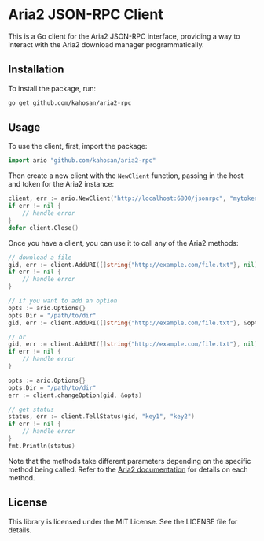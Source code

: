 # Aria2 JSON-RPC Client

This is a Go client for the Aria2 JSON-RPC interface, providing a way to interact with the Aria2 download manager programmatically.

## Installation

To install the package, run:

```bash
go get github.com/kahosan/aria2-rpc
```

## Usage

To use the client, first, import the package:

```go
import ario "github.com/kahosan/aria2-rpc"
```

Then create a new client with the `NewClient` function, passing in the host and token for the Aria2 instance:

```go
client, err := ario.NewClient("http://localhost:6800/jsonrpc", "mytoken")
if err != nil {
    // handle error
}
defer client.Close()
```

Once you have a client, you can use it to call any of the Aria2 methods:

```go
// download a file
gid, err := client.AddURI([]string{"http://example.com/file.txt"}, nil)
if err != nil {
    // handle error
}

// if you want to add an option 
opts := ario.Options{}
opts.Dir = "/path/to/dir"
gid, err := client.AddURI([]string{"http://example.com/file.txt"}, &opts)

// or
gid, err := client.AddURI([]string{"http://example.com/file.txt"}, nil)
if err != nil {
    // handle error
}

opts := ario.Options{}
opts.Dir = "/path/to/dir"
err := client.changeOption(gid, &opts)

// get status
status, err := client.TellStatus(gid, "key1", "key2")
if err != nil {
    // handle error
}
fmt.Println(status)
```

Note that the methods take different parameters depending on the specific method being called. Refer to the [Aria2 documentation](https://aria2.github.io/manual/en/html/aria2c.html#methods) for details on each method.

## License

This library is licensed under the MIT License. See the LICENSE file for details.
